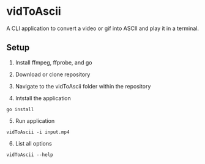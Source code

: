 # vidToAscii

A CLI application to convert a video or gif into ASCII and play it in a terminal.

## Setup
1. Install ffmpeg, ffprobe, and go

2. Download or clone repository

3. Navigate to the vidToAscii folder within the repository

4. Intstall the application
```
go install
```
5. Run application
```
vidToAscii -i input.mp4
```
6. List all options
```
vidToAscii --help
```

